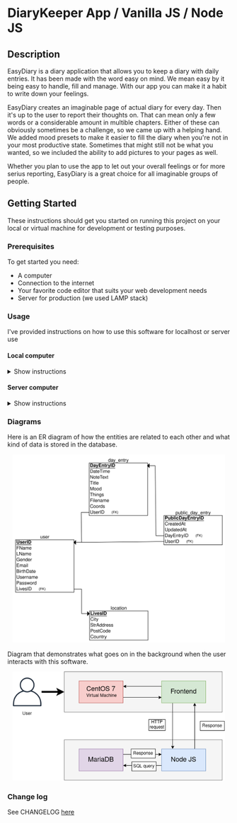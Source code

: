 # DiaryKeeper App / Vanilla JS / Node JS

## Description
EasyDiary is a diary application that allows you to keep a diary with daily entries. It has been made with the word easy on mind. We mean easy by it being easy to handle, fill and manage. With our app you can make it a habit to write down your feelings.

  EasyDiary creates an imaginable page of actual diary for every day. Then it's up to the user to report their thoughts on. That can mean only a few words or a considerable amount in multible chapters. Either of these can obviously sometimes be a challenge, so we came up with a helping hand. We added mood presets to make it easier to fill the diary when you're not in your most productive state. Sometimes that might still not be what you wanted, so we included the ability to add pictures to your pages as well.
  
  Whether you plan to use the app to let out your overall feelings or for more serius reporting, EasyDiary is a great choice for all imaginable groups of people.


## Getting Started
These instructions should get you started on running this project on your local or virtual machine for development or testing purposes.

### Prerequisites
To get started you need:
<ul>
  <li>A computer</li>
  <li>Connection to the internet</li>
  <li>Your favorite code editor that suits your web development needs</li>
  <li>Server for production (we used LAMP stack)</li>
</ul>

### Usage
I've provided instructions on how to use this software for localhost or server use

#### Local computer
<details><summary>Show instructions</summary>
1. Open project in code editor.
  <br/>
2. Change branch to loginPage4 in project with git:
  
```sh 
  $ git checkout loginPage4
```
<br/>
3. Install node module packages:

```sh 
$ npm i
```
<br/>
4. To configure your MariaDB/MySQL database among other things you need to create a .env file and create the following variables:

```sh 
DB_HOST=(e.g. mysql.me.../root/etc.)
DB_USER=(e.g root)
DB_PASS=(DB_USER PASSWORD!)
DB_NAME=(Name of database)
TOKEN=(For JsonWebToken)

PORT=(Port that app uses)
```
<br/>
5. Start Node JS app

```sh 
$ npm run dev
```
<br/>
or 

```sh 
$ node app.js
```
<br/>
</details>

#### Server computer
<details><summary>Show instructions</summary>
Following instructions might not work or be needed depending what you might be using
<br/>
1. Open project in code editor.
<br/>
2. You should be in master branch. If not, you can try this git command:

```sh 
  $ git checkout master
```
</br>
  
3. Install node module packages:
```sh 
$ npm i
```
<br/>
5. You should change all <strong>url</strong> variables in frontend JS files to your server IP address.
<br/>
4. To configure your MariaDB/MySQL database among other things you need to create a .env file and create the following variables:

```sh 
DB_HOST=(usually localhost)
DB_USER=(e.g root)
DB_PASS=(DB_USER PASSWORD!)
DB_NAME=(Name of database)
TOKEN=(For JsonWebToken)

PORT=(Port that app uses)
NODE_ENV=development/production # Production for server side
PROXY_PASS=(If you're using proxy pass)
```

<br/>
3. Start Node JS app in your server.

```sh 
$ npm run dev
```

or 

```sh 
$ node app.js
```

</details>

### Diagrams
Here is an ER diagram of how the entities are related to each other and what kind of data is stored in the database.
<p align = "center">
<img src="readme_images/ER-diagram.png" alt="hackathon_diagram" width="480">
</p>

Diagram that demonstrates what goes on in the background when the user interacts with this software.
<p align = "center">
<img src="readme_images/background-process-diagram.png" alt="background-process-diagram" width="480">
</p>

### Change log
See CHANGELOG [here](CHANGELOG.md)
